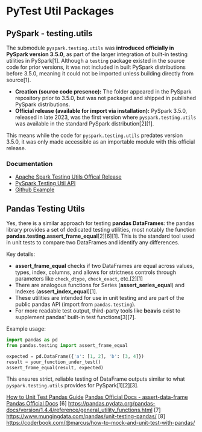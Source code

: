# PyTest Util Packages

## PySpark - testing.utils
The submodule `pyspark.testing.utils` was **introduced officially in PySpark version 3.5.0**, as part of the larger integration of built-in testing utilities in PySpark[1]. Although a `testing` package existed in the source code for prior versions, it was not included in built PySpark distributions before 3.5.0, meaning it could not be imported unless building directly from source[1].

- **Creation (source code presence):** The folder appeared in the PySpark repository prior to 3.5.0, but was not packaged and shipped in published PySpark distributions.
- **Official release (available for import via installation):** PySpark 3.5.0, released in late 2023, was the first version where `pyspark.testing.utils` was available in the standard PySpark distribution[2][1].

This means while the code for `pyspark.testing.utils` predates version 3.5.0, it was only made accessible as an importable module with this official release.

### Documentation
- [Apache Spark Testing Utils Offical Release](https://spark.apache.org/releases/spark-release-3-5-0.html)
- [PySpark Testing Util API](https://spark.apache.org/docs/3.5.1/api/python/_modules/pyspark/testing/utils.html)
- [Github Example](https://github.com/apache/spark/blob/master/python/pyspark/sql/tests/test_dataframe.py)

## Pandas Testing Utils
Yes, there is a similar approach for testing **pandas DataFrames**: the pandas library provides a set of dedicated testing utilities, most notably the function **pandas.testing.assert_frame_equal**[2][6][1]. This is the standard tool used in unit tests to compare two DataFrames and identify any differences.

Key details:
- **assert_frame_equal** checks if two DataFrames are equal across values, types, index, columns, and allows for strictness controls through parameters like `check_dtype`, `check_exact`, etc.[2][1]
- There are analogous functions for Series (**assert_series_equal**) and Indexes (**assert_index_equal**)[1].
- These utilities are intended for use in unit testing and are part of the public pandas API (import from `pandas.testing`).
- For more readable test output, third-party tools like **beavis** exist to supplement pandas' built-in test functions[3][7].

Example usage:
```python
import pandas as pd
from pandas.testing import assert_frame_equal

expected = pd.DataFrame({'a': [1, 2], 'b': [3, 4]})
result = your_function_under_test()
assert_frame_equal(result, expected)
```
This ensures strict, reliable testing of DataFrame outputs similar to what `pyspark.testing.utils` provides for PySpark[1][2][3].

[How to Unit Test Pandas Guide](https://dev.to/emotta/pandas-code-testing-101-a-beginners-guide-for-python-developers-449m)
[Pandas Official Docs - assert-data-frame](https://pandas.pydata.org/docs/reference/api/pandas.testing.assert_frame_equal.html)
[Pandas Official Docs](https://pandas.pydata.org/docs/reference/testing.html)
[6] https://pandas.pydata.org/pandas-docs/version/1.4.4/reference/general_utility_functions.html
[7] https://www.mungingdata.com/pandas/unit-testing-pandas/
[8] https://coderbook.com/@marcus/how-to-mock-and-unit-test-with-pandas/
